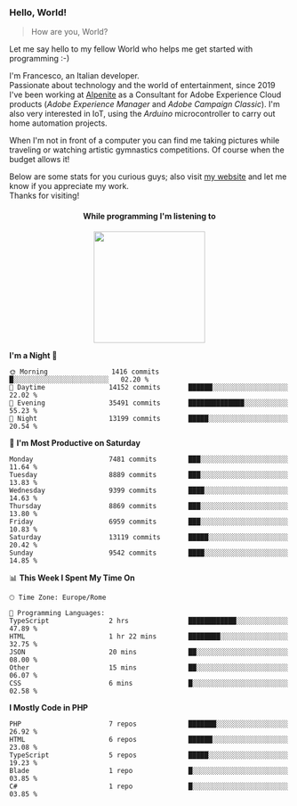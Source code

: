 ### Hello, World!

> How are you, World?

Let me say hello to my fellow World who helps me get started with programming :-)

I'm Francesco, an Italian developer.  
Passionate about technology and the world of entertainment, since 2019 I've been working at [Alpenite](https://www.alpenite.com) as a Consultant for Adobe Experience Cloud products (*Adobe Experience Manager* and *Adobe Campaign Classic*). I'm also very interested in IoT, using the *Arduino* microcontroller to carry out home automation projects.

When I'm not in front of a computer you can find me taking pictures while traveling or watching artistic gymnastics competitions. Of course when the budget allows it!

Below are some stats for you curious guys; also visit [my website](https://www.francescorega.eu) and let me know if you appreciate my work.  
Thanks for visiting!

<div align="center">
  <h4>While programming I'm listening to</h4>
  <a href="https://apps.francescorega.eu/now-playing/11147232609" target="_blank"><img src="https://apps.francescorega.eu/now-playing/11147232609" width="200"></a>
</div>

<!--START_SECTION:waka-->
**I'm a Night 🦉** 

```text
🌞 Morning                1416 commits        █░░░░░░░░░░░░░░░░░░░░░░░░   02.20 % 
🌆 Daytime                14152 commits       ██████░░░░░░░░░░░░░░░░░░░   22.02 % 
🌃 Evening                35491 commits       ██████████████░░░░░░░░░░░   55.23 % 
🌙 Night                  13199 commits       █████░░░░░░░░░░░░░░░░░░░░   20.54 % 
```
📅 **I'm Most Productive on Saturday** 

```text
Monday                   7481 commits        ███░░░░░░░░░░░░░░░░░░░░░░   11.64 % 
Tuesday                  8889 commits        ███░░░░░░░░░░░░░░░░░░░░░░   13.83 % 
Wednesday                9399 commits        ████░░░░░░░░░░░░░░░░░░░░░   14.63 % 
Thursday                 8869 commits        ███░░░░░░░░░░░░░░░░░░░░░░   13.80 % 
Friday                   6959 commits        ███░░░░░░░░░░░░░░░░░░░░░░   10.83 % 
Saturday                 13119 commits       █████░░░░░░░░░░░░░░░░░░░░   20.42 % 
Sunday                   9542 commits        ████░░░░░░░░░░░░░░░░░░░░░   14.85 % 
```


📊 **This Week I Spent My Time On** 

```text
🕑︎ Time Zone: Europe/Rome

💬 Programming Languages: 
TypeScript               2 hrs               ████████████░░░░░░░░░░░░░   47.89 % 
HTML                     1 hr 22 mins        ████████░░░░░░░░░░░░░░░░░   32.75 % 
JSON                     20 mins             ██░░░░░░░░░░░░░░░░░░░░░░░   08.00 % 
Other                    15 mins             ██░░░░░░░░░░░░░░░░░░░░░░░   06.07 % 
CSS                      6 mins              █░░░░░░░░░░░░░░░░░░░░░░░░   02.58 % 
```

**I Mostly Code in PHP** 

```text
PHP                      7 repos             ███████░░░░░░░░░░░░░░░░░░   26.92 % 
HTML                     6 repos             ██████░░░░░░░░░░░░░░░░░░░   23.08 % 
TypeScript               5 repos             █████░░░░░░░░░░░░░░░░░░░░   19.23 % 
Blade                    1 repo              █░░░░░░░░░░░░░░░░░░░░░░░░   03.85 % 
C#                       1 repo              █░░░░░░░░░░░░░░░░░░░░░░░░   03.85 % 
```




<!--END_SECTION:waka-->
